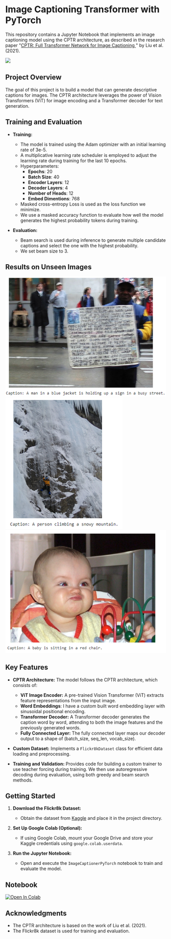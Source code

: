 # Image Captioning Transformer with PyTorch

This repository contains a Jupyter Notebook that implements an image captioning model using the CPTR architecture, as described in the research paper "[CPTR: Full Transformer Network for Image Captioning
](https://arxiv.org/pdf/2101.10804)" by Liu et al. (2021).

<img src='https://media.licdn.com/dms/image/C4D12AQGA3qFX3peTbw/article-cover_image-shrink_720_1280/0/1648387317335?e=2147483647&v=beta&t=4VOpEV8ptM4B4Q0UTZJUWqv4QFQvIuCubBoQLzJazds' width='800'>

## Project Overview

The goal of this project is to build a model that can generate descriptive captions for images. The CPTR architecture leverages the power of Vision Transformers (ViT) for image encoding and a Transformer decoder for text generation.

## Training and Evaluation

- **Training:**
   - The model is trained using the Adam optimizer with an initial learning rate of 3e-5.
   - A multiplicative learning rate scheduler is employed to adjust the learning rate during training for the last 10 epochs.
   - Hyperparameters:
     - **Epochs**: 20
     - **Batch Size**: 40
     - **Encoder Layers**: 12
     - **Decoder Layers**: 4
     - **Number of Heads**: 12
     - **Embed Dimentions**: 768
   - Masked cross-entropy Loss is used as the loss function we minimize.
   - We use a masked accuracy function to evaluate how well the model generates the highest probability tokens during training.

- **Evaluation:**
   - Beam search is used during inference to generate multiple candidate captions and select the one with the highest probability.
   - We set beam size to 3.

## Results on Unseen Images

<img src="https://github.com/danplotkin/PyTorchImageCaptionerTransformer/blob/main/results/result1.png">
<img src="https://github.com/danplotkin/PyTorchImageCaptionerTransformer/blob/main/results/result2.png">
<img src="https://github.com/danplotkin/PyTorchImageCaptionerTransformer/blob/main/results/result3.png">

## Key Features

- **CPTR Architecture:** The model follows the CPTR architecture, which consists of:
   - **ViT Image Encoder:** A pre-trained Vision Transformer (ViT) extracts feature representations from the input image.
   - **Word Embeddings**: I have a custom built word embedding layer with sinusoidal positional encoding.
   - **Transformer Decoder:** A Transformer decoder generates the caption word by word, attending to both the image features and the previously generated words.
   - **Fully Connected Layer:** The fully connected layer maps our decoder output to a shape of (batch_size, seq_len, vocab_size).

- **Custom Dataset:** Implements a `Flickr8kDataset` class for efficient data loading and preprocessing.
- **Training and Validation:** Provides code for building a custom trainer to use teacher forcing during training. We then use autoregressive decoding during evaluation, using both greedy and beam search methods.
  
## Getting Started
1. **Download the Flickr8k Dataset:**
   - Obtain the dataset from [Kaggle](https://www.kaggle.com/datasets/adityajn105/flickr8k) and place it in the project directory.

2. **Set Up Google Colab (Optional):**
   - If using Google Colab, mount your Google Drive and store your Kaggle credentials using `google.colab.userdata`.

3. **Run the Jupyter Notebook:**
   - Open and execute the `ImageCaptionerPyTorch` notebook to train and evaluate the model.
  
## Notebook
[![Open In Colab](https://colab.research.google.com/assets/colab-badge.svg)](https://colab.research.google.com/github/danplotkin/PyTorchImageCaptionerTransformer/blob/main/ImageCaptionerPytorch.ipynb)

## Acknowledgments

- The CPTR architecture is based on the work of Liu et al. (2021).
- The Flickr8k dataset is used for training and evaluation.

